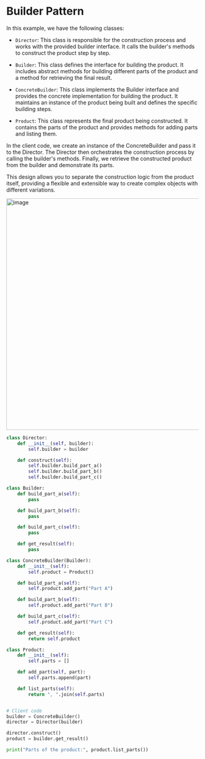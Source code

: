 # Builder Pattern

In this example, we have the following classes:

- `Director`: This class is responsible for the construction process and works
  with the provided builder interface. It calls the builder's methods to
  construct the product step by step.

- `Builder`: This class defines the interface for building the product. It
  includes abstract methods for building different parts of the product and a
  method for retrieving the final result.

- `ConcreteBuilder`: This class implements the Builder interface and provides
  the concrete implementation for building the product. It maintains an
  instance of the product being built and defines the specific building steps.

- `Product`: This class represents the final product being constructed. It
  contains the parts of the product and provides methods for adding parts and
  listing them.

In the client code, we create an instance of the ConcreteBuilder and pass it to
the Director. The Director then orchestrates the construction process by
calling the builder's methods. Finally, we retrieve the constructed product
from the builder and demonstrate its parts.

This design allows you to separate the construction logic from the product
itself, providing a flexible and extensible way to create complex objects with
different variations.

<img width="607" alt="image" src="https://github.com/jfrerich/oop-design-patterns/assets/7575921/11b2467f-f4c7-4a74-916d-e20839340c6e">


```python
class Director:
    def __init__(self, builder):
        self.builder = builder

    def construct(self):
        self.builder.build_part_a()
        self.builder.build_part_b()
        self.builder.build_part_c()

class Builder:
    def build_part_a(self):
        pass

    def build_part_b(self):
        pass

    def build_part_c(self):
        pass

    def get_result(self):
        pass

class ConcreteBuilder(Builder):
    def __init__(self):
        self.product = Product()

    def build_part_a(self):
        self.product.add_part("Part A")

    def build_part_b(self):
        self.product.add_part("Part B")

    def build_part_c(self):
        self.product.add_part("Part C")

    def get_result(self):
        return self.product

class Product:
    def __init__(self):
        self.parts = []

    def add_part(self, part):
        self.parts.append(part)

    def list_parts(self):
        return ", ".join(self.parts)


# Client code
builder = ConcreteBuilder()
director = Director(builder)

director.construct()
product = builder.get_result()

print("Parts of the product:", product.list_parts())
```

